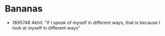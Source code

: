 # Bananas
* 1895748 Akhil: "If I speak of myself in different ways, that is because I look at myself in different ways"


